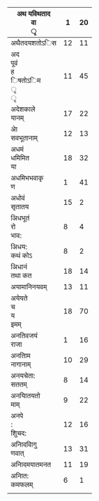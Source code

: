 | अथ यविथताद<br>वा<br>ृ                | 1  | 20 |
|--------------------------------------|----|----|
| अथैतदयशतोऽिस                         | 12 | 11 |
| अद<br>पूवं<br>ह<br>िषतोऽिम<br>ृ<br>ृ | 11 | 45 |
| अदेशकाले<br>यानम्                    | 17 | 22 |
| अेा<br>सवभूतानाम्                    | 12 | 13 |
| अधमं<br>धमिमित<br>या                 | 18 | 32 |
| अधमिभभवाकृ<br>ण                      | 1  | 41 |
| अधोवं<br>सृतातय                      | 15 | 2  |
| अिधभूतं<br>रो<br>भाव:                | 8  | 4  |
| अिधय:<br>कथं कोऽ                     | 8  | 2  |
| अिधानं<br>तथा कत                     | 18 | 14 |
| अयामानिनयवम्                         | 13 | 11 |
| अयेयते<br>च<br>य<br>इमम्             | 18 | 70 |
| अनतिवजयं<br>राजा                     | 1  | 16 |
| अनतािम<br>नागानाम्                   | 10 | 29 |
| अनयचेता:<br>सततम्                    | 8  | 14 |
| अनयाितयतो<br>माम्                    | 9  | 22 |
| अनपे<br>:<br>शुिचद:                  | 12 | 16 |
| अनािदवािगु<br>णवात्                  | 13 | 31 |
| अनािदमयातमनत                         | 11 | 19 |
| अनाित:<br>कमफलम्                     | 6  | 1  |
|                                      |    |    |